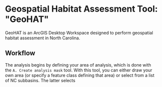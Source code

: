 # Geospatial Habitat Assessment Tool: "GeoHAT"

GeoHAT is an ArcGIS Desktop Workspace designed to perform geospatial habitat assessment in North Carolina. 

## Workflow

The analysis begins by defining your area of analysis, which is done with the `A. Create analysis mask` tool. With this tool, you can either draw your own area (or specify a feature class defining that area) or select from a list of NC subbasins. The latter selects 